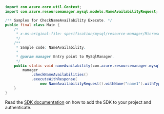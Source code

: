 ```java
import com.azure.core.util.Context;
import com.azure.resourcemanager.mysql.models.NameAvailabilityRequest;

/** Samples for CheckNameAvailability Execute. */
public final class Main {
    /*
     * x-ms-original-file: specification/mysql/resource-manager/Microsoft.DBforMySQL/stable/2017-12-01/examples/CheckNameAvailability.json
     */
    /**
     * Sample code: NameAvailability.
     *
     * @param manager Entry point to MySqlManager.
     */
    public static void nameAvailability(com.azure.resourcemanager.mysql.MySqlManager manager) {
        manager
            .checkNameAvailabilities()
            .executeWithResponse(
                new NameAvailabilityRequest().withName("name1").withType("Microsoft.DBforMySQL"), Context.NONE);
    }
}
```

Read the [SDK documentation](https://github.com/Azure/azure-sdk-for-java/blob/azure-resourcemanager-mysql_1.0.2/sdk/mysql/azure-resourcemanager-mysql/README.md) on how to add the SDK to your project and authenticate.
